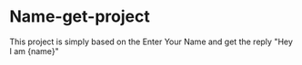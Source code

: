 # Name-get-project
This project is simply based on the Enter Your Name and get the reply "Hey I am {name}"
